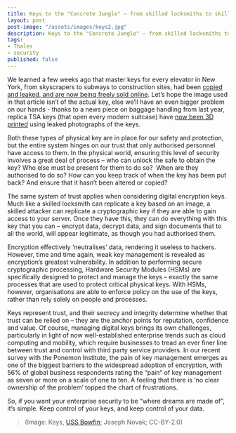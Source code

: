 ```yaml
---
title: Keys to the "Concrete Jungle" – from skilled locksmiths to skilled cryptographers
layout: post
post-image: "/assets/images/keys2.jpg"
description: Keys to the "Concrete Jungle" – from skilled locksmiths to skilled cryptographers
tags:
- Thales
- security
published: false
---
```


We learned a few weeks ago that master keys for every elevator in New York, from skyscrapers to subways to construction sites, had been [copied and leaked, and are now being freely sold online](http://nypost.com/2015/09/20/the-8-key-that-can-open-new-york-city-to-terrorists/). Let’s hope the image used in that article isn’t of the actual key, else we’ll have an even bigger problem on our hands - thanks to a news piece on baggage handling from last year, replica TSA keys (that open every modern suitcase) have [now been 3D printed](http://arstechnica.com/security/2015/09/video-3d-printed-tsa-travel-sentry-keys-really-do-open-tsa-locks/) using leaked photographs of the keys.

Both these types of physical key are in place for our safety and protection, but the entire system hinges on our trust that only authorised personnel have access to them. In the physical world, ensuring this level of security involves a great deal of process – who can unlock the safe to obtain the key? Who else must be present for them to do so?  When are they authorised to do so? How can you keep track of when the key has been put back? And ensure that it hasn’t been altered or copied?

The same system of trust applies when considering digital encryption keys. Much like a skilled locksmith can replicate a key based on an image, a skilled attacker can replicate a cryptographic key if they are able to gain access to your server. Once they have this, they can do everything with this key that you can – encrypt data, decrypt data, and sign documents that to all the world, will appear legitimate, as though you had authorised them.

Encryption effectively ‘neutralises’ data, rendering it useless to hackers. However, time and time again, weak key management is revealed as encryption’s greatest vulnerability. In addition to performing secure cryptographic processing, Hardware Security Modules (HSMs) are specifically designed to protect and manage the keys – exactly the same processes that are used to protect critical physical keys. With HSMs, however, organisations are able to enforce policy on the use of the keys, rather than rely solely on people and processes.

Keys represent trust, and their secrecy and integrity determine whether that trust can be relied on – they are the anchor points for reputation, confidence and value. Of course, managing digital keys brings its own challenges, particularly in light of now well-established enterprise trends such as cloud computing and mobility, which require businesses to tread an ever finer line between trust and control with third party service providers. In our recent survey with the Ponemon Institute, the pain of key management emerges as one of the biggest barriers to the widespread adoption of encryption, with 56% of global business respondents rating the “pain” of key management as seven or more on a scale of one to ten. A feeling that there is ‘no clear ownership of the problem’ topped the chart of frustrations.

So, if you want your enterprise security to be “where dreams are made of”, it’s simple. Keep control of your keys, and keep control of your data.

> (Image: Keys, [USS Bowfin](https://flic.kr/p/9ticGr); Joseph Novak; CC-BY-2.0)